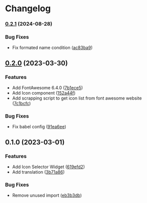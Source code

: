 # Changelog

### [0.2.1](https://github.com/affinitic/volto-icon-selector-widget/compare/0.2.0...0.2.1) (2024-08-28)


### Bug Fixes

* Fix formated name condition ([ac83ba9](https://github.com/affinitic/volto-icon-selector-widget/commit/ac83ba9c1c856da35d0cf6468c4422643b6abc77))

## [0.2.0](https://github.com/affinitic/volto-icon-selector-widget/compare/0.1.0...0.2.0) (2023-03-30)


### Features

* Add FontAwesome 6.4.0 ([7b1ece5](https://github.com/affinitic/volto-icon-selector-widget/commit/7b1ece500ce49b727a06ad13a74dec16f475c8a5))
* Add Icon component ([152a44f](https://github.com/affinitic/volto-icon-selector-widget/commit/152a44f0e6a396f249d68904b80eb0b62c300d08))
* Add scrapping script to get icon list from font awesome website ([7c1bcfc](https://github.com/affinitic/volto-icon-selector-widget/commit/7c1bcfcf3f17a7e1cff35061939a69e346e180c1))


### Bug Fixes

* Fix babel config ([91ea6ee](https://github.com/affinitic/volto-icon-selector-widget/commit/91ea6ee0577bbdfa7f117a5957c08692db3e47cd))

## 0.1.0 (2023-03-01)


### Features

* Add Icon Selector Widget ([619efd2](https://github.com/affinitic/volto-icon-selector-widget/commit/619efd257daf9b1a5f30d993a37a4f7a67a443b8))
* Add translation ([3b71a86](https://github.com/affinitic/volto-icon-selector-widget/commit/3b71a860582ff40e8ada5bce8a1816cf45cbeb04))


### Bug Fixes

* Remove unused import ([eb3b3db](https://github.com/affinitic/volto-icon-selector-widget/commit/eb3b3dbe234b09af0432a47958d13730cb7d014e))